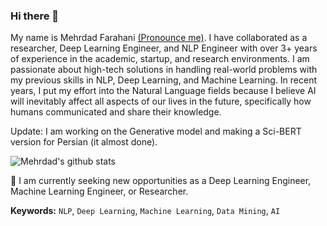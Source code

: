 ### Hi there 👋

My name is Mehrdad Farahani [(Pronounce me)](https://www.nameshouts.com/names/persian/pronounce-mehrdad-farahani). I have collaborated as a researcher, Deep Learning Engineer, and NLP Engineer with over 3+ years of experience in the academic, startup, and research environments. I am passionate about high-tech solutions in handling real-world problems with my previous skills in NLP, Deep Learning, and Machine Learning. In recent years, I put my effort into the Natural Language fields because I believe AI will inevitably affect all aspects of our lives in the future, specifically how humans communicated and share their knowledge. 

Update: I am working on the Generative model and making a Sci-BERT version for Persian (it almost done). 

![Mehrdad's github stats](https://github-readme-stats.vercel.app/api?username=m3hrdadfi&show_icons=true&theme=vue)


🔎  I am currently seeking new opportunities as a Deep Learning Engineer, Machine Learning Engineer, or Researcher.

**Keywords:** `NLP`, `Deep Learning`, `Machine Learning`, `Data Mining`, `AI`
